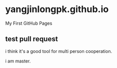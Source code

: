 # yangjinlongpk.github.io
My First GitHub Pages


## test pull request

i think it's a good tool for multi person cooperation.



i am master.